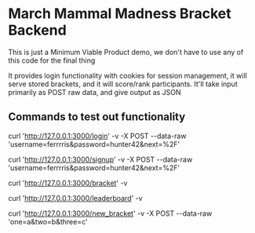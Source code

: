 # March Mammal Madness Bracket Backend

This is just a Minimum Viable Product demo, we don't have to use any of this code for the final thing

It provides login functionality with cookies for session management, it will serve stored brackets, and it will score/rank participants. It'll take input primarily as POST raw data, and give output as JSON

## Commands to test out functionality

curl 'http://127.0.0.1:3000/login' -v -X POST --data-raw 'username=ferrrris&password=hunter42&next=%2F'

curl 'http://127.0.0.1:3000/signup' -v -X POST --data-raw 'username=ferrrris&password=hunter42&next=%2F'

curl 'http://127.0.0.1:3000/bracket' -v

curl 'http://127.0.0.1:3000/leaderboard' -v

curl 'http://127.0.0.1:3000/new_bracket' -v -X POST --data-raw 'one=a&two=b&three=c'
